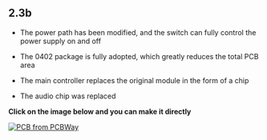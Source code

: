 ## 2.3b

- The power path has been modified, and the switch can fully control the power supply on and off

- The 0402 package is fully adopted, which greatly reduces the total PCB area

- The main controller replaces the original module in the form of a chip

- The audio chip was replaced

**Click on the image below and you can make it directly**

<a href="https://www.pcbway.com/project/shareproject/MagiClick_S3_Single_506b8396.html"><img src="https://www.pcbway.com/project/img/images/frompcbway-1220.png" alt="PCB from PCBWay" /></a>

